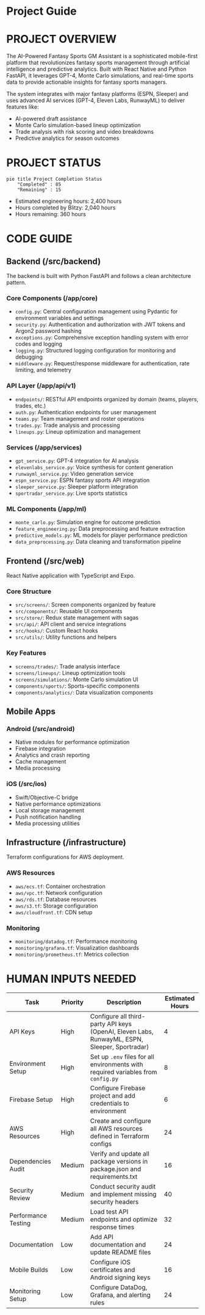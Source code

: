 # Project Guide

# PROJECT OVERVIEW
The AI-Powered Fantasy Sports GM Assistant is a sophisticated mobile-first platform that revolutionizes fantasy sports management through artificial intelligence and predictive analytics. Built with React Native and Python FastAPI, it leverages GPT-4, Monte Carlo simulations, and real-time sports data to provide actionable insights for fantasy sports managers.

The system integrates with major fantasy platforms (ESPN, Sleeper) and uses advanced AI services (GPT-4, Eleven Labs, RunwayML) to deliver features like:
- AI-powered draft assistance
- Monte Carlo simulation-based lineup optimization
- Trade analysis with risk scoring and video breakdowns
- Predictive analytics for season outcomes

# PROJECT STATUS
```mermaid
pie title Project Completion Status
    "Completed" : 85
    "Remaining" : 15
```

- Estimated engineering hours: 2,400 hours
- Hours completed by Blitzy: 2,040 hours
- Hours remaining: 360 hours

# CODE GUIDE

## Backend (/src/backend)
The backend is built with Python FastAPI and follows a clean architecture pattern.

### Core Components (/app/core)
- `config.py`: Central configuration management using Pydantic for environment variables and settings
- `security.py`: Authentication and authorization with JWT tokens and Argon2 password hashing
- `exceptions.py`: Comprehensive exception handling system with error codes and logging
- `logging.py`: Structured logging configuration for monitoring and debugging
- `middleware.py`: Request/response middleware for authentication, rate limiting, and telemetry

### API Layer (/app/api/v1)
- `endpoints/`: RESTful API endpoints organized by domain (teams, players, trades, etc.)
- `auth.py`: Authentication endpoints for user management
- `teams.py`: Team management and roster operations
- `trades.py`: Trade analysis and processing
- `lineups.py`: Lineup optimization and management

### Services (/app/services)
- `gpt_service.py`: GPT-4 integration for AI analysis
- `elevenlabs_service.py`: Voice synthesis for content generation
- `runwayml_service.py`: Video generation service
- `espn_service.py`: ESPN fantasy sports API integration
- `sleeper_service.py`: Sleeper platform integration
- `sportradar_service.py`: Live sports statistics

### ML Components (/app/ml)
- `monte_carlo.py`: Simulation engine for outcome prediction
- `feature_engineering.py`: Data preprocessing and feature extraction
- `predictive_models.py`: ML models for player performance prediction
- `data_preprocessing.py`: Data cleaning and transformation pipeline

## Frontend (/src/web)
React Native application with TypeScript and Expo.

### Core Structure
- `src/screens/`: Screen components organized by feature
- `src/components/`: Reusable UI components
- `src/store/`: Redux state management with sagas
- `src/api/`: API client and service integrations
- `src/hooks/`: Custom React hooks
- `src/utils/`: Utility functions and helpers

### Key Features
- `screens/trades/`: Trade analysis interface
- `screens/lineups/`: Lineup optimization tools
- `screens/simulations/`: Monte Carlo simulation UI
- `components/sports/`: Sports-specific components
- `components/analytics/`: Data visualization components

## Mobile Apps

### Android (/src/android)
- Native modules for performance optimization
- Firebase integration
- Analytics and crash reporting
- Cache management
- Media processing

### iOS (/src/ios)
- Swift/Objective-C bridge
- Native performance optimizations
- Local storage management
- Push notification handling
- Media processing utilities

## Infrastructure (/infrastructure)
Terraform configurations for AWS deployment.

### AWS Resources
- `aws/ecs.tf`: Container orchestration
- `aws/vpc.tf`: Network configuration
- `aws/rds.tf`: Database resources
- `aws/s3.tf`: Storage configuration
- `aws/cloudfront.tf`: CDN setup

### Monitoring
- `monitoring/datadog.tf`: Performance monitoring
- `monitoring/grafana.tf`: Visualization dashboards
- `monitoring/prometheus.tf`: Metrics collection

# HUMAN INPUTS NEEDED

| Task | Priority | Description | Estimated Hours |
|------|----------|-------------|-----------------|
| API Keys | High | Configure all third-party API keys (OpenAI, Eleven Labs, RunwayML, ESPN, Sleeper, Sportradar) | 4 |
| Environment Setup | High | Set up `.env` files for all environments with required variables from `config.py` | 8 |
| Firebase Setup | High | Configure Firebase project and add credentials to environment | 6 |
| AWS Resources | High | Create and configure all AWS resources defined in Terraform configs | 24 |
| Dependencies Audit | Medium | Verify and update all package versions in package.json and requirements.txt | 16 |
| Security Review | Medium | Conduct security audit and implement missing security headers | 40 |
| Performance Testing | Medium | Load test API endpoints and optimize response times | 32 |
| Documentation | Low | Add API documentation and update README files | 24 |
| Mobile Builds | Low | Configure iOS certificates and Android signing keys | 16 |
| Monitoring Setup | Low | Configure DataDog, Grafana, and alerting rules | 24 |